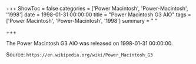 +++
ShowToc = false
categories = ['Power Macintosh', 'Power-Macintosh', '1998']
date = 1998-01-31 00:00:00
title = "Power Macintosh G3 AIO"
tags = ['Power Macintosh', 'Power-Macintosh', '1998']
summary = " "

+++

The Power Macintosh G3 AIO was released on 1998-01-31 00:00:00.

Source: `https://en.wikipedia.org/wiki/Power_Macintosh_G3`



